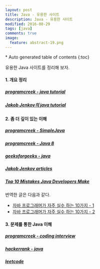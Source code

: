```yaml
---
layout: post
title: Java - 유용한 사이트
description: Java - 유용한 사이트
modified: 2016-08-29
tags: [java]
comments: true
image:
  feature: abstract-19.png
---
```


<section id="table-of-contents" class="toc">
<div id="drawer" markdown="1">
*  Auto generated table of contents
{:toc}
</div>
</section><!-- /#table-of-contents -->

유용한 Java 사이트를 정리해 보자.

#### 1. 개요 정리

##### [programcreek - java tutorial](http://www.programcreek.com/java-tutorials/)

##### [Jakob Jenkov의 java tutorial](http://tutorials.jenkov.com/java/index.html)

#### 2. 좀 더 깊이 있는 이해

##### [programcreek - SimpleJava](http://www.programcreek.com/simple-java/)

##### [programcreek - Java 8](http://www.programcreek.com/simple-java-8-lambdas/)

##### [geeksforgeeks - java](http://www.geeksforgeeks.org/java/)

##### [Jakob Jenkov articles](http://tutorials.jenkov.com/)

##### [Top 10 Mistakes Java Developers Make](http://www.programcreek.com/2014/05/top-10-mistakes-java-developers-make/)

번역한 글은 다음과 같다. 

- [자바 프로그래머가 자주 실수 하는 10가지 - 1](http://bestalign.github.io/2015/08/31/top-10-mistakes-java-developers-make-1/)
- [자바 프로그래머가 자주 실수 하는 10가지 - 2](http://bestalign.github.io/2015/09/06/top-10-mistakes-java-developers-make-2/)

#### 3. 문제를 통한 Java 이해

##### [programcreek - coding interview](http://www.programcreek.com/2012/11/top-10-algorithms-for-coding-interview/)

##### [hackerrank - java](https://www.hackerrank.com/domains/java/java-introduction)

##### [leetcode](https://leetcode.com/problemset/algorithms/)
